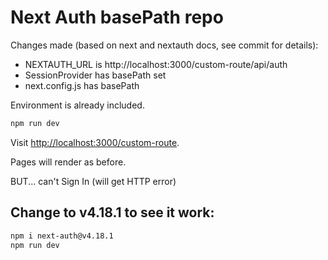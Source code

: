 # Next Auth basePath repo

Changes made (based on next and nextauth docs, see commit for details):

- NEXTAUTH_URL is http://localhost:3000/custom-route/api/auth
- SessionProvider has basePath set
- next.config.js has basePath

Environment is already included.

```bash
npm run dev
```

Visit <http://localhost:3000/custom-route>.

Pages will render as before.

BUT... can't Sign In (will get HTTP error)

## Change to v4.18.1 to see it work:

```bash
npm i next-auth@v4.18.1
npm run dev
```
